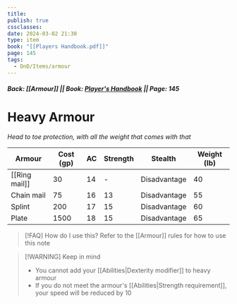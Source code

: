 ```yaml
---
title: 
publish: true
cssclasses: 
date: 2024-03-02 21:30
type: item
book: "[[Players Handbook.pdf]]"
page: 145
tags:
  - DnD/Items/armour
---
```

##### Back: [[Armour]] || Book: [Player's Handbook](https://drive.google.com/drive/folders/1O5bhpYizcIT5xxAoLOuzCRht_PVS7VSG?usp=sharing) || Page: 145

# Heavy Armour
*Head to toe protection, with all the weight that comes with that*

| Armour        | Cost (gp) | AC  | Strength | Stealth      | Weight (lb) |
| ------------- | --------- | --- | -------- | ------------ | ----------- |
| [[Ring mail]] | 30        | 14  | -        | Disadvantage | 40          |
| Chain mail    | 75        | 16  | 13       | Disadvantage | 55          |
| Splint        | 200       | 17  | 15       | Disadvantage | 60          |
| Plate         | 1500      | 18  | 15       | Disadvantage | 65          |

> [!FAQ] How do I use this? 
> Refer to the [[Armour]] rules for how to use this note

> [!WARNING] Keep in mind
> - You cannot add your [[Abilities|Dexterity modifier]] to heavy armour
> - If you do not meet the armour's [[Abilities|Strength requirement]], your speed will be reduced by 10
